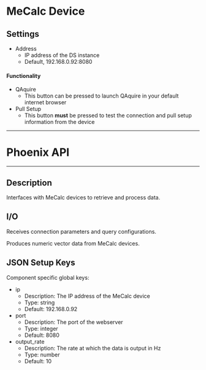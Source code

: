 # MeCalc Device
## Settings
- Address
  - IP address of the DS instance
  - Default, 192.168.0.92:8080

#### Functionality
- QAquire
  - This button can be pressed to launch QAquire in your default internet browser
- Pull Setup
  - This button **must** be pressed to test the connection and pull setup information from the device
___
# Phoenix API
___
## Description

Interfaces with MeCalc devices to retrieve and process data.

## I/O

Receives connection parameters and query configurations.

Produces numeric vector data from MeCalc devices.

## JSON Setup Keys

Component specific global keys:
- ip
  - Description: The IP address of the MeCalc device
  - Type: string
  - Default: 192.168.0.92
- port
  - Description: The port of the webserver
  - Type: integer
  - Default: 8080
- output_rate
  - Description: The rate at which the data is output in Hz
  - Type: number
  - Default: 10
